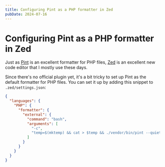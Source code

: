 ```yaml
---
title: Configuring Pint as a PHP formatter in Zed
pubDate: 2024-07-16
---
```


# Configuring Pint as a PHP formatter in Zed

Just as [Pint](https://github.com/laravel/pint) is an excellent formatter for PHP files,
[Zed](https://zed.dev) is an excellent new code editor that I mostly use these days.

Since there's no official plugin yet, it's a bit tricky to set up Pint as the default formatter for PHP files.
You can set it up by adding this snippet to `.zed/settings.json`:

```json
{
  "languages": {
    "PHP": {
      "formatter": {
        "external": {
          "command": "bash",
          "arguments": [
            "-c",
            "temp=$(mktemp) && cat > $temp && ./vendor/bin/pint --quiet $temp && cat $temp"
          ]
        }
      }
    }
  }
}
```
